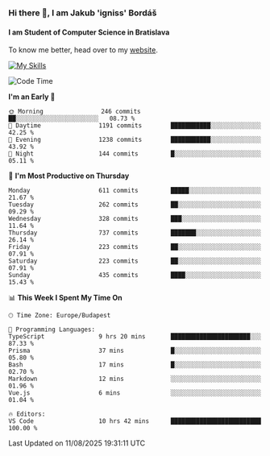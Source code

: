 ### Hi there 👋, I am Jakub 'igniss' Bordáš

#### I am Student of Computer Science in Bratislava
To know me better, head over to my [website](https://bordas.sk).

[![My Skills](https://skillicons.dev/icons?i=js,typescript,html,css,figma,svelte,vue,next,postgresql,nest,express,nodejs)](https://bordas.sk)


<!--START_SECTION:waka-->
![Code Time](http://img.shields.io/badge/Code%20Time-2%2C025%20hrs%2051%20mins-blue)

**I'm an Early 🐤** 

```text
🌞 Morning                246 commits         ██░░░░░░░░░░░░░░░░░░░░░░░   08.73 % 
🌆 Daytime                1191 commits        ███████████░░░░░░░░░░░░░░   42.25 % 
🌃 Evening                1238 commits        ███████████░░░░░░░░░░░░░░   43.92 % 
🌙 Night                  144 commits         █░░░░░░░░░░░░░░░░░░░░░░░░   05.11 % 
```
📅 **I'm Most Productive on Thursday** 

```text
Monday                   611 commits         █████░░░░░░░░░░░░░░░░░░░░   21.67 % 
Tuesday                  262 commits         ██░░░░░░░░░░░░░░░░░░░░░░░   09.29 % 
Wednesday                328 commits         ███░░░░░░░░░░░░░░░░░░░░░░   11.64 % 
Thursday                 737 commits         ███████░░░░░░░░░░░░░░░░░░   26.14 % 
Friday                   223 commits         ██░░░░░░░░░░░░░░░░░░░░░░░   07.91 % 
Saturday                 223 commits         ██░░░░░░░░░░░░░░░░░░░░░░░   07.91 % 
Sunday                   435 commits         ████░░░░░░░░░░░░░░░░░░░░░   15.43 % 
```


📊 **This Week I Spent My Time On** 

```text
🕑︎ Time Zone: Europe/Budapest

💬 Programming Languages: 
TypeScript               9 hrs 20 mins       ██████████████████████░░░   87.33 % 
Prisma                   37 mins             █░░░░░░░░░░░░░░░░░░░░░░░░   05.80 % 
Bash                     17 mins             █░░░░░░░░░░░░░░░░░░░░░░░░   02.70 % 
Markdown                 12 mins             ░░░░░░░░░░░░░░░░░░░░░░░░░   01.96 % 
Vue.js                   6 mins              ░░░░░░░░░░░░░░░░░░░░░░░░░   01.04 % 

🔥 Editors: 
VS Code                  10 hrs 42 mins      █████████████████████████   100.00 % 
```


 Last Updated on 11/08/2025 19:31:11 UTC
<!--END_SECTION:waka-->
